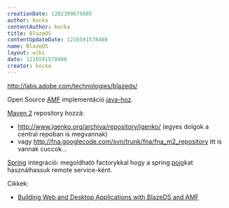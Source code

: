 ```yaml
---
creationDate: 1202399675605 
author: kocka 
contentAuthor: kocka 
title: BlazeDS 
contentUpdateDate: 1216591578480 
name: BlazeDS 
layout: wiki 
date: 1216591578480 
creator: kocka 
---
```

http://labs.adobe.com/technologies/blazeds/

Open Source [AMF](AMF.html) implementáció [java-hoz](java.html).

[Maven 2](maven/maven2.html) repository hozzá: 

*   http://www.igenko.org/archiva/repository/igenko/ (egyes dolgok a central repoban is megvannak)
*   vagy http://fna.googlecode.com/svn/trunk/fna/fna_m2_repository itt is vannak cuccok...



[Spring](spring.html) integráció: megoldható factorykkal hogy a spring [pojo](pojo.html)kat használhassuk remote service-ként.



Cikkek:
*   [Building Web and Desktop Applications with BlazeDS and AMF](http://www.infoq.com/articles/blazeds-intro)





